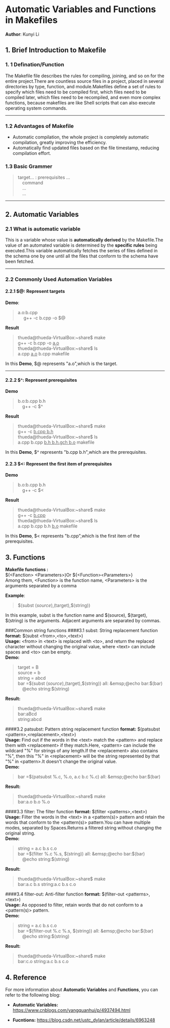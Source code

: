 # Automatic Variables and Functions in Makefiles
**Author**:  Kunyi Li



## 1. Brief Introduction to Makefile


### 1. 1  Defination/Function

The Makefile file describes the rules for compiling, joining, and so on for the entire project.There are countless source files in a project, placed in several directories by type, function, and module.Makefiles define a set of rules to specify which files need to be compiled first, which files need to be compiled later, which files need to be recompiled, and even more complex functions, because makefiles are like Shell scripts that can also execute operating system commands. 

-----

### 1.2  Advantages of Makefile


+ Automatic compilation, the whole project is completely automatic compilation, greatly improving the efficiency.
+ Automatically find updated files based on the file timestamp, reducing compilation effort.

### 1.3 Basic Grammer
>target... : prerequisites ...          
>&emsp;command  
>&emsp;...  
>&emsp;...

-----


## 2. Automatic Variables  
  
  
  
### 2.1  What is automatic variable

This is a variable whose value is **automatically derived** by the Makefile.The value of an automated variable is determined by the **specific rules** being executed.This variable automatically fetches the series of files defined in the schema one by one until all the files that conform to the schema have been fetched. 

---

### 2.2  Commonly Used Automation Variables

#### 2.2.1 $@: Represent targets
**Demo**:
>a.o:b.cpp  
>&emsp; g++ -c b.cpp -o $@

**Result**
>thueda@thueda-VirtualBox:~share$ make  
>g++ -c b.cpp -o <u>a.o</u>  
>thueda@thueda-VirtualBox:~share$ ls  
>a.cpp <u>a.o</u> b.cpp makefile

In this **Demo**, $@ represents "a.o",which is the target.

-----

#### 2.2.2 $^: Represent prerequisites

**Demo**
>b.o:b.cpp b.h  
>&emsp;g++ -c $^

**Result**
>thueda@thueda-VirtualBox:~share$ make  
>g++ -c <u>b.cpp b.h</u>   
>thueda@thueda-VirtualBox:~share$ ls  
>a.cpp b.cpp <u>b.h b.h.gch b.o</u> makefile

In this **Demo**, $^ represents "b.cpp b.h",which are the prerequisites.

#### 2.2.3 $<: Represent the first item of prerequisites

**Demo**
>b.o:b.cpp b.h  
>&emsp;g++ -c $<

**Result**
>thueda@thueda-VirtualBox:~share$ make  
>g++ -c <u>b.cpp</u>  
>thueda@thueda-VirtualBox:~share$ ls  
>a.cpp b.cpp b.h <u>b.o</u> makefile

In this **Demo**, $< represents "b.cpp",which is the first item of the prerequisites.
## 3. Functions

**Makefile functions :**  
$(<Fanction\> <Parameters\>)Or ${<Function\><Parameters\>}  
Among them, <Function\> is the function name, <Parameters\> is the arguments separated by a comma

**Example**:
>$(subst $(source),$(target),$(string))

In this example, subst is the function name and $(source), $(target), $(string) is the arguments.
Adjacent arguments are separated by commas.

###Common string functions
####3.1 subst: String replacement function
**format:** $(subst <from\>,<to\>,<text\>)  
**Usage:** <from\> in <text\> is replaced with <to\>, and return the replaced character without changing the original value, where <text\> can include spaces and <to\> can be empty.  
**Demo:**
>target = B  
>source = b  
>string  = abcd  
>bar =$(subst $(source),$(target),$(string))  
>all:   
>&emsp;@echo bar:$(bar)   
>&emsp;@echo string:$(string)  

**Result:**  
>thueda@thueda-VirtualBox:~share$ make  
>bar:aBcd  
>string:abcd

####3.2 patsubst: Pattern string replacement function
**format:** $(patsubst <pattern\>,<replacement\>,<text\>)  
**Usage:** Find out if the words in the <text\> match the <pattern\> and replace them with <replacement\> if they match.Here, <pattern\> can include the wildcard "%" for strings of any length.If the <replacement\> also contains "%", then this "%" in <replacement\> will be the string represented by that "%" in <pattern\>.It doesn't change the original value.  
**Demo:** 
>bar =$(patsubst %.c, %.o, a.c b.c %.c)  
>all:   
>&emsp;@echo bar:$(bar)     

**Result:**
>thueda@thueda-VirtualBox:~share$ make  
>bar:a.o b.o %.o

####3.3 filter: The filter function
**format:**  $(filter <patterns\>,<text\>)  
**Usage:** Filter the words in the <text\> in a <pattern(s)\> pattern and retain the words that conform to the <pattern(s)\> pattern.You can have multiple modes, separated by Spaces.Returns a filtered string without changing the original string.  
**Demo:** 
>string = a.c b.s c.o  
>bar =$(filter %.c %.s, $(string))  
>all:   
>&emsp;@echo bar:$(bar)   
>&emsp;@echo string:$(string)  

**Result:**
>thueda@thueda-VirtualBox:~share$ make  
>bar:a.c b.s
>string:a.c b.s c.o

####3.4 filter-out: Anti-filter function
**format:**  $(filter-out <patterns\>,<text\>)  
**Usage:** As opposed to filter, retain words that do not conform to a <pattern(s)\> pattern.   
**Demo:** 
>string = a.c b.s c.o  
>bar =$(filter-out %.c %.s, $(string))  
>all:   
>&emsp;@echo bar:$(bar)   
>&emsp;@echo string:$(string)  

**Result:**
>thueda@thueda-VirtualBox:~share$ make  
>bar:c.o
>string:a.c b.s c.o


## 4. Reference

For more information about **Automatic Variables** and **Functions**, you can refer to the following blog:  

+ **Automatic Variables:** https://www.cnblogs.com/yangquanhui/p/4937494.html

+ **Fucntions:** https://blog.csdn.net/ustc_dylan/article/details/6963248
